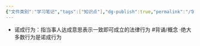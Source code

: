 ```yaml
---
{"文件类别":"学习笔记","tags":["知识点"],"dg-publish":true,"permalink":"/学习笔记/知识点cheese/诺成行为/","dgPassFrontmatter":true,"created":"2024-09-13T08:54:02.904+08:00","updated":"2024-09-13T08:54:07.794+08:00"}
---
```


- 诺成行为：指当事人达成意思表示一致即可成立的法律行为 #背诵/概念 
·绝大多数行为是诺成行为